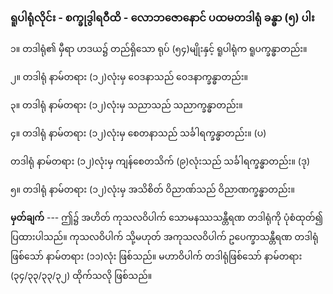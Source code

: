### ရူပါရုံလိုင်း - စက္ခုဒွါရဝီထိ - လောဘဇောနောင် ပထမတဒါရုံ ခန္ဓာ (၅) ပါး

၁။ တဒါရုံ၏ မှီရာ ဟဒယ၌ တည်ရှိသော ရုပ် (၅၄)မျိုးနှင့် ရူပါရုံက ရူပက္ခန္ဓာတည်း။

၂။ တဒါရုံ နာမ်တရား (၁၂)လုံးမှ ဝေဒနာသည် ဝေဒနာက္ခန္ဓာတည်း။

၃။ တဒါရုံ နာမ်တရား (၁၂)လုံးမှ သညာသည် သညာက္ခန္ဓာတည်း။

၄။ တဒါရုံ နာမ်တရား (၁၂)လုံးမှ စေတနာသည် သင်္ခါရက္ခန္ဓာတည်း။ (ပ)

တဒါရုံ နာမ်တရား (၁၂)လုံးမှ ကျန်စေတသိက် (၉)လုံးသည် သင်္ခါရက္ခန္ဓာတည်း။ (ဒု)

၅။ တဒါရုံ နာမ်တရား (၁၂)လုံးမှ အသိစိတ် ဝိညာဏ်သည် ဝိညာဏက္ခန္ဓာတည်း။

**မှတ်ချက်** --- ဤ၌ အဟိတ် ကုသလဝိပါက် သောမနဿသန္တီရဏ တဒါရုံကို ပုံစံထုတ်၍ ပြထားပါသည်။
ကုသလဝိပါက် သို့မဟုတ် အကုသလဝိပါက် ဥပေက္ခာသန္တီရဏ တဒါရုံဖြစ်သော် နာမ်တရား (၁၁)လုံး ဖြစ်သည်။
မဟာဝိပါက် တဒါရုံဖြစ်သော် နာမ်တရား (၃၄/၃၃/၃၃/၃၂) ထိုက်သလို ဖြစ်သည်။
